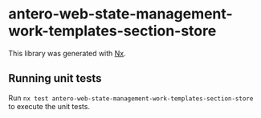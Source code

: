 # antero-web-state-management-work-templates-section-store

This library was generated with [Nx](https://nx.dev).

## Running unit tests

Run `nx test antero-web-state-management-work-templates-section-store` to execute the unit tests.
